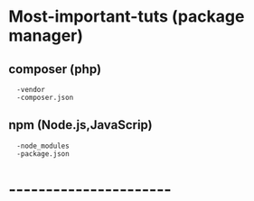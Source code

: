 # Most-important-tuts (package manager)


composer (php)
------------------------
```
  -vendor
  -composer.json
```


npm (Node.js,JavaScrip)
------------------------
```
  -node_modules
  -package.json
```
# ----------------------
